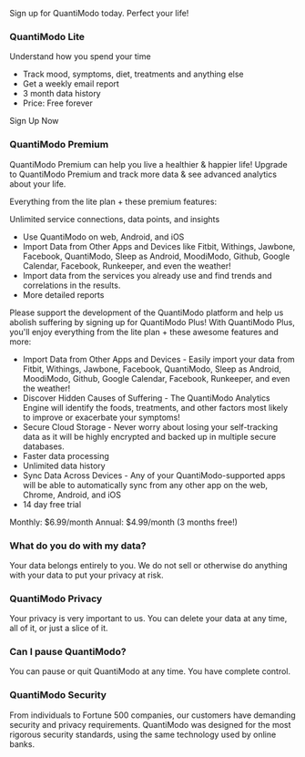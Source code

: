 Sign up for QuantiModo today.
Perfect your life!

### QuantiModo Lite
Understand how you spend your time

- Track mood, symptoms, diet, treatments and anything else
- Get a weekly email report
- 3 month data history
- Price: Free forever

Sign Up Now

### QuantiModo Premium
QuantiModo Premium can help you live a healthier & happier life!
Upgrade to QuantiModo Premium and track more data & see advanced analytics about your life.

Everything from the lite plan + these premium features:

Unlimited service connections, data points, and insights
- Use QuantiModo on web, Android, and iOS
- Import Data from Other Apps and Devices like Fitbit, Withings, Jawbone, Facebook, QuantiModo, Sleep as Android, MoodiModo, Github, Google Calendar, Facebook, Runkeeper, and even the weather!
- Import data from the services you already use and find trends and correlations in the results. 
- More detailed reports

Please support the development of the QuantiModo platform and help us abolish suffering by signing up for QuantiModo Plus!
With QuantiModo Plus, you'll enjoy everything from the lite plan + these awesome features and more:
- Import Data from Other Apps and Devices - Easily import your data from Fitbit, Withings, Jawbone, Facebook, QuantiModo, Sleep as Android, MoodiModo, Github, Google Calendar, Facebook, Runkeeper, and even the weather!
- Discover Hidden Causes of Suffering - The QuantiModo Analytics Engine will identify the foods, treatments, and other factors most likely to improve or exacerbate your symptoms!
- Secure Cloud Storage - Never worry about losing your self-tracking data as it will be highly encrypted and backed up in multiple secure databases.
- Faster data processing
- Unlimited data history
- Sync Data Across Devices - Any of your QuantiModo-supported apps will be able to automatically sync from any other app on the web, Chrome, Android, and iOS
- 14 day free trial

Monthly: $6.99/month
Annual: $4.99/month (3 months free!)

### What do you do with my data?

Your data belongs entirely to you. We do not sell or otherwise do anything with your data to put your privacy at risk.

### QuantiModo Privacy

Your privacy is very important to us. You can delete your data at any time, all of it, or just a slice of it.

### Can I pause QuantiModo?

You can pause or quit QuantiModo at any time. You have complete control.

### QuantiModo Security

From individuals to Fortune 500 companies, our customers have demanding security and privacy requirements. QuantiModo was designed for the most rigorous security standards, using the same technology used by online banks.